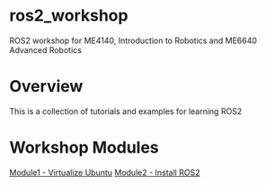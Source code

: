 # ros2_workshop
ROS2 workshop for ME4140, Introduction to Robotics and ME6640 Advanced Robotics

# Overview
This is a collection of tutorials and examples for learning ROS2

# Workshop Modules
[Module1 - Virtualize Ubuntu](module1/tutorial1-virtualize-ubuntu.md)
[Module2 - Install ROS2](module2/tutorial2o-install-ros2.md)
